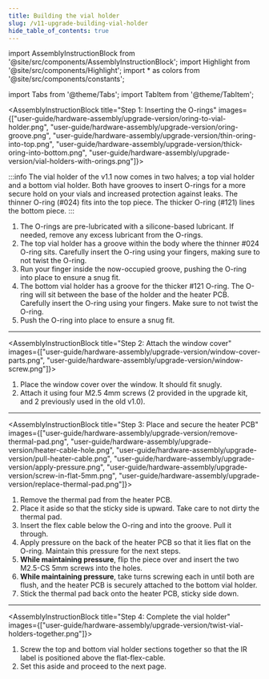 ```yaml
---
title: Building the vial holder
slug: /v11-upgrade-building-vial-holder
hide_table_of_contents: true
---
```


import AssemblyInstructionBlock from '@site/src/components/AssemblyInstructionBlock';
import Highlight from '@site/src/components/Highlight';
import * as colors from '@site/src/components/constants';

import Tabs from '@theme/Tabs';
import TabItem from '@theme/TabItem';

<AssemblyInstructionBlock title="Step 1: Inserting the O-rings" images={["user-guide/hardware-assembly/upgrade-version/oring-to-vial-holder.png", "user-guide/hardware-assembly/upgrade-version/oring-groove.png", "user-guide/hardware-assembly/upgrade-version/thin-oring-into-top.png", "user-guide/hardware-assembly/upgrade-version/thick-oring-into-bottom.png",
"user-guide/hardware-assembly/upgrade-version/vial-holders-with-orings.png"]}>

:::info
The vial holder of the v1.1 now comes in two halves; a top vial holder and a bottom vial holder. Both have grooves to insert O-rings for a more secure hold on your vials and increased protection against leaks. The <Highlight color={colors.magenta}>thinner O-ring (#024)</Highlight> fits into the top piece. The <Highlight color={colors.orange}>thicker O-ring (#121)</Highlight> lines the bottom piece.
:::

1. The O-rings are pre-lubricated with a silicone-based lubricant. If needed, remove any excess lubricant from the O-rings.
2. The top vial holder has <Highlight color={colors.blue}>a groove within the body</Highlight> where the <Highlight color={colors.magenta}>thinner #024 O-ring</Highlight> sits. Carefully insert the O-ring using your fingers, making sure to not twist the O-ring.
3. Run your finger inside the now-occupied groove, pushing the O-ring into place to ensure a snug fit.
4. The bottom vial holder has a groove for the <Highlight color={colors.orange}>thicker #121 O-ring</Highlight>. The O-ring will sit between the base of the holder and the heater PCB. Carefully insert the O-ring using your fingers. Make sure to not twist the O-ring.
5. Push the O-ring into place to ensure a snug fit.

</AssemblyInstructionBlock>

-------

<AssemblyInstructionBlock title="Step 2: Attach the window cover" images={["user-guide/hardware-assembly/upgrade-version/window-cover-parts.png", "user-guide/hardware-assembly/upgrade-version/window-screw.png"]}>

1. Place the window cover over the window. It should fit snugly.
2. Attach it using four <Highlight color={colors.red}>M2.5 4mm screws</Highlight> (2 provided in the upgrade kit, and 2 previously used in the old v1.0).

</AssemblyInstructionBlock>

-------

<AssemblyInstructionBlock title="Step 3: Place and secure the heater PCB" images={["user-guide/hardware-assembly/upgrade-version/remove-thermal-pad.png", "user-guide/hardware-assembly/upgrade-version/heater-cable-hole.png", "user-guide/hardware-assembly/upgrade-version/pull-heater-cable.png", "user-guide/hardware-assembly/upgrade-version/apply-pressure.png", "user-guide/hardware-assembly/upgrade-version/screw-in-flat-5mm.png", "user-guide/hardware-assembly/upgrade-version/replace-thermal-pad.png"]}>

1. Remove the thermal pad from the heater PCB. 
2. Place it aside so that the sticky side is upward. Take care to not dirty the thermal pad. 
3. Insert the flex cable <Highlight color={colors.red}>below the O-ring and into the groove</Highlight>. Pull it through. 
4. <Highlight color={colors.magenta}>Apply pressure</Highlight> on the back of the heater PCB so that it lies flat on the O-ring. Maintain this pressure for the next steps.
5. **While maintaining pressure**, flip the piece over and insert the two <Highlight color={colors.green}>M2.5-CS 5mm screws</Highlight> into the holes.
6. **While maintaining pressure**, take turns screwing each in until both are flush, and the heater PCB is securely attached to the bottom vial holder.
7. Stick the thermal pad back onto the heater PCB, sticky side down.

</AssemblyInstructionBlock>

-------

<AssemblyInstructionBlock title="Step 4: Complete the vial holder" images={["user-guide/hardware-assembly/upgrade-version/twist-vial-holders-together.png"]}>

1. Screw the top and bottom vial holder sections together so that the IR label is positioned above the flat-flex-cable.
2. Set this aside and proceed to the next page. 

</AssemblyInstructionBlock>